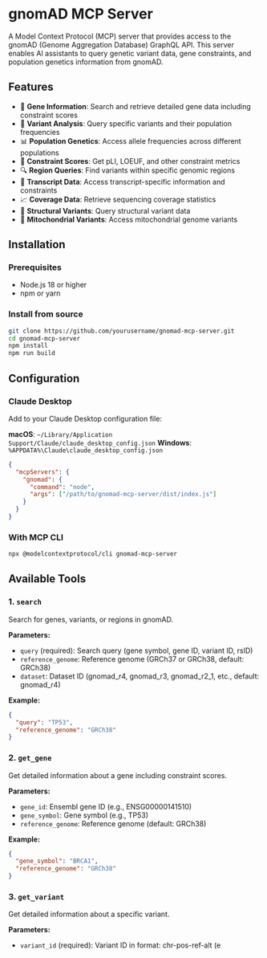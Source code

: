 # gnomAD MCP Server

A Model Context Protocol (MCP) server that provides access to the gnomAD (Genome Aggregation Database) GraphQL API. This server enables AI assistants to query genetic variant data, gene constraints, and population genetics information from gnomAD.

## Features

- 🧬 **Gene Information**: Search and retrieve detailed gene data including constraint scores
- 🔬 **Variant Analysis**: Query specific variants and their population frequencies
- 📊 **Population Genetics**: Access allele frequencies across different populations
- 🧮 **Constraint Scores**: Get pLI, LOEUF, and other constraint metrics
- 🔍 **Region Queries**: Find variants within specific genomic regions
- 🧪 **Transcript Data**: Access transcript-specific information and constraints
- 📈 **Coverage Data**: Retrieve sequencing coverage statistics
- 🔄 **Structural Variants**: Query structural variant data
- 🧲 **Mitochondrial Variants**: Access mitochondrial genome variants

## Installation

### Prerequisites

- Node.js 18 or higher
- npm or yarn

### Install from source

```bash
git clone https://github.com/yourusername/gnomad-mcp-server.git
cd gnomad-mcp-server
npm install
npm run build
```

## Configuration

### Claude Desktop

Add to your Claude Desktop configuration file:

**macOS**: `~/Library/Application Support/Claude/claude_desktop_config.json`
**Windows**: `%APPDATA%\Claude\claude_desktop_config.json`

```json
{
  "mcpServers": {
    "gnomad": {
      "command": "node",
      "args": ["/path/to/gnomad-mcp-server/dist/index.js"]
    }
  }
}
```

### With MCP CLI

```bash
npx @modelcontextprotocol/cli gnomad-mcp-server
```

## Available Tools

### 1. `search`
Search for genes, variants, or regions in gnomAD.

**Parameters:**
- `query` (required): Search query (gene symbol, gene ID, variant ID, rsID)
- `reference_genome`: Reference genome (GRCh37 or GRCh38, default: GRCh38)
- `dataset`: Dataset ID (gnomad_r4, gnomad_r3, gnomad_r2_1, etc., default: gnomad_r4)

**Example:**
```json
{
  "query": "TP53",
  "reference_genome": "GRCh38"
}
```

### 2. `get_gene`
Get detailed information about a gene including constraint scores.

**Parameters:**
- `gene_id`: Ensembl gene ID (e.g., ENSG00000141510)
- `gene_symbol`: Gene symbol (e.g., TP53)
- `reference_genome`: Reference genome (default: GRCh38)

**Example:**
```json
{
  "gene_symbol": "BRCA1",
  "reference_genome": "GRCh38"
}
```

### 3. `get_variant`
Get detailed information about a specific variant.

**Parameters:**
- `variant_id` (required): Variant ID in format: chr-pos-ref-alt (e